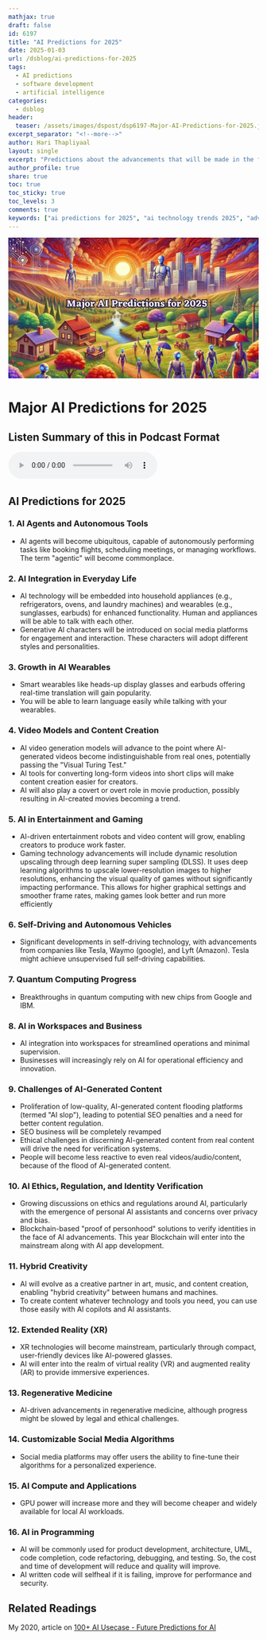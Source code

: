 ```yaml
---
mathjax: true
draft: false
id: 6197
title: "AI Predictions for 2025"
date: 2025-01-03
url: /dsblog/ai-predictions-for-2025
tags:
  - AI predictions
  - software development
  - artificial intelligence
categories:
  - dsblog
header:
  teaser: /assets/images/dspost/dsp6197-Major-AI-Predictions-for-2025.jpg
excerpt_separator: "<!--more-->"
author: Hari Thapliyaal
layout: single
excerpt: "Predictions about the advancements that will be made in the field of Artificial Intelligence in the year 2025."
author_profile: true
share: true
toc: true
toc_sticky: true
toc_levels: 3
comments: true
keywords: ["ai predictions for 2025", "ai technology trends 2025", "advancements in artificial intelligence 2025", "ai innovation ideas for business", "ai future predictions 2025", "ai trends 2025"]
---
```


![AI Predictions for 2025](/assets/images/dspost/dsp6197-Major-AI-Predictions-for-2025.jpg)

# **Major AI Predictions for 2025**

## Listen Summary of this in Podcast Format

<audio controls>
  <source src="https://raw.githubusercontent.com/dasarpai/DAI-mp3/main/Transcripts-2-Audio/AI-Predictions-2025.wav" type="audio/wav">
  Your browser does not support the audio element.
</audio>

## AI Predictions for 2025
### **1. AI Agents and Autonomous Tools**
- AI agents will become ubiquitous, capable of autonomously performing tasks like booking flights, scheduling meetings, or managing workflows. The term "agentic" will become commonplace.

### **2. AI Integration in Everyday Life**
- AI technology will be embedded into household appliances (e.g., refrigerators, ovens, and laundry machines) and wearables (e.g., sunglasses, earbuds) for enhanced functionality. Human and appliances will be able to talk with each other.
- Generative AI characters will be introduced on social media platforms for engagement and interaction. These characters will adopt different styles and personalities.

### **3. Growth in AI Wearables**
- Smart wearables like heads-up display glasses and earbuds offering real-time translation will gain popularity.
- You will be able to learn language easily while talking with your wearables.

### **4. Video Models and Content Creation**
- AI video generation models will advance to the point where AI-generated videos become indistinguishable from real ones, potentially passing the "Visual Turing Test."
- AI tools for converting long-form videos into short clips will make content creation easier for creators.
- AI will also play a covert or overt role in movie production, possibly resulting in AI-created movies becoming a trend.

### **5. AI in Entertainment and Gaming**
- AI-driven entertainment robots and video content will grow, enabling creators to produce work faster.
- Gaming technology advancements will include dynamic resolution upscaling through deep learning super sampling (DLSS). It uses deep learning algorithms to upscale lower-resolution images to higher resolutions, enhancing the visual quality of games without significantly impacting performance. This allows for higher graphical settings and smoother frame rates, making games look better and run more efficiently

### **6. Self-Driving and Autonomous Vehicles**
- Significant developments in self-driving technology, with advancements from companies like Tesla, Waymo (google), and Lyft (Amazon). Tesla might achieve unsupervised full self-driving capabilities.

### **7. Quantum Computing Progress**
- Breakthroughs in quantum computing with new chips from Google and IBM.

### **8. AI in Workspaces and Business**
- AI integration into workspaces for streamlined operations and minimal supervision.
- Businesses will increasingly rely on AI for operational efficiency and innovation.

### **9. Challenges of AI-Generated Content**
- Proliferation of low-quality, AI-generated content flooding platforms (termed "AI slop"), leading to potential SEO penalties and a need for better content regulation.
- SEO business will be completely revamped
- Ethical challenges in discerning AI-generated content from real content will drive the need for verification systems.
- People will become less reactive to even real videos/audio/content, because of the flood of AI-generated content.

### **10. AI Ethics, Regulation, and Identity Verification**
- Growing discussions on ethics and regulations around AI, particularly with the emergence of personal AI assistants and concerns over privacy and bias.
- Blockchain-based "proof of personhood" solutions to verify identities in the face of AI advancements. This year Blockchain will enter into the mainstream along with AI app development.

### **11. Hybrid Creativity**
- AI will evolve as a creative partner in art, music, and content creation, enabling "hybrid creativity" between humans and machines.
- To create content whatever technology and tools you need, you can use those easily with AI copilots and AI assistants.

### **12. Extended Reality (XR)**
- XR technologies will become mainstream, particularly through compact, user-friendly devices like AI-powered glasses.
- AI will enter into the realm of virtual reality (VR) and augmented reality (AR) to provide immersive experiences.

### **13. Regenerative Medicine**
- AI-driven advancements in regenerative medicine, although progress might be slowed by legal and ethical challenges.

### **14. Customizable Social Media Algorithms**
- Social media platforms may offer users the ability to fine-tune their algorithms for a personalized experience.

### **15. AI Compute and Applications**
- GPU power will increase more and they will become cheaper and widely available for local AI workloads.

### **16. AI in Programming**
- AI will be commonly used for product development, architecture, UML, code completion, code refactoring, debugging, and testing. So, the cost and time of development will reduce and quality will improve.
- AI written code will selfheal if it is failing, improve for performance and security.

## Related Readings
My 2020, article on [100+ AI Usecase - Future Predictions for AI](/dsblog/100+High-Level-AI-Usecases)